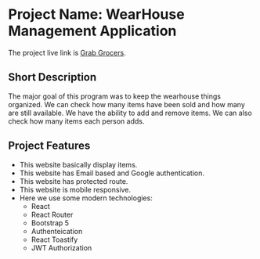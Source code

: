 # Project Name: WearHouse Management Application

The project live link is [Grab Grocers](https://fruits-management-system-72a13.web.app/).


## Short Description

The major goal of this program was to keep the wearhouse things organized. We can check how many items have been sold and how many are still available. We have the ability to add and remove items. We can also check how many items each person adds.


## Project Features
  - This website basically display items. 
  - This website has Email based and Google authentication.
  - This website has protected route.
  - This website is mobile responsive. 
  - Here we use some modern technologies: 
    - React
    - React Router
    - Bootstrap 5
    - Authenteication
    - React Toastify
    - JWT Authorization
  
  